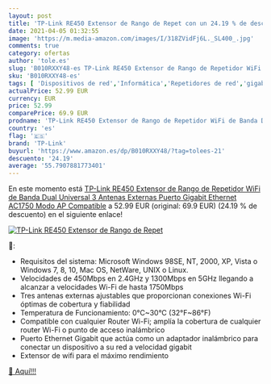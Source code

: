 ```yaml
---
layout: post
title: 'TP-Link RE450 Extensor de Rango de Repet con un 24.19 % de descuento'
date: 2021-04-05 01:32:55
image: 'https://m.media-amazon.com/images/I/318ZVidFj6L._SL400_.jpg'
comments: true
category: ofertas
author: 'tole.es'
slug: 'B010RXXY48-es TP-Link RE450 Extensor de Rango de Repetidor WiFi de Banda...'
sku: 'B010RXXY48-es'
tags: [ 'Dispositivos de red','Informática','Repetidores de red','gigabit','tp-link','wifi', ]
actualPrice: 52.99 EUR
currency: EUR
price: 52.99
comparePrice: 69.9 EUR
prodname: 'TP-Link RE450 Extensor de Rango de Repetidor WiFi de Banda Dual Universal  3 Antenas Externas  Puerto Gigabit Ethernet  AC1750  Modo AP Compatible'
country: 'es'
flag: '🇪🇸'
brand: 'TP-Link'
buyurl: 'https://www.amazon.es/dp/B010RXXY48/?tag=tolees-21'
descuento: '24.19'
average: '55.7907881773401'
---
```


En este momento está [TP-Link RE450 Extensor de Rango de Repetidor WiFi de Banda Dual Universal  3 Antenas Externas  Puerto Gigabit Ethernet  AC1750  Modo AP Compatible](https://www.amazon.es/dp/B010RXXY48/?tag=tolees-21) a 52.99 EUR (original: 69.9 EUR) (24.19 %  de descuento) en el siguiente enlace!

[![TP-Link RE450 Extensor de Rango de Repet](https://m.media-amazon.com/images/I/318ZVidFj6L._SL400_.jpg)](https://www.amazon.es/dp/B010RXXY48/?tag=tolees-21)

🔎:

- Requisitos del sistema: Microsoft Windows 98SE, NT, 2000, XP, Vista o Windows 7, 8, 10, Mac OS, NetWare, UNIX o Linux.
- Velocidades de 450Mbps en 2.4GHz y 1300Mbps en 5GHz llegando a alcanzar a velocidades Wi-Fi de hasta 1750Mbps
- Tres antenas externas ajustables que proporcionan conexiones Wi-Fi óptimas de cobertura y fiabilidad
- Temperatura de Funcionamiento: 0°C~30°C (32°F~86°F)
- Compatible con cualquier Router Wi-Fi; amplía la cobertura de cualquier router Wi-Fi o punto de acceso inalámbrico
- Puerto Ethernet Gigabit que actúa como un adaptador inalámbrico para conectar un dispositivo a su red a velocidad gigabit
- Extensor de wifi para el máximo rendimiento

[🛒 Aquí!!!](https://www.amazon.es/dp/B010RXXY48/?tag=tolees-21)
